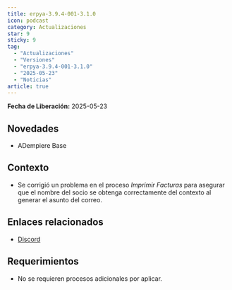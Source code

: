 ```yaml
---
title: erpya-3.9.4-001-3.1.0
icon: podcast
category: Actualizaciones
star: 9
sticky: 9
tag:
  - "Actualizaciones"
  - "Versiones"
  - "erpya-3.9.4-001-3.1.0"
  - "2025-05-23"
  - "Noticias"
article: true
---
```


**Fecha de Liberación:** 2025-05-23

## Novedades

- ADempiere Base

## Contexto

- Se corrigió un problema en el proceso *Imprimir Facturas* para asegurar que el nombre del socio se obtenga correctamente del contexto al generar el asunto del correo.
  
## Enlaces relacionados

- [Discord](https://discord.com/channels/882964599874420796/1355193377049546996)

## Requerimientos

- No se requieren procesos adicionales por aplicar.
